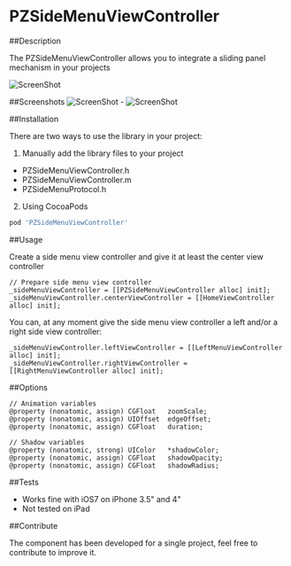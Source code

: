 PZSideMenuViewController
========================

##Description

The PZSideMenuViewController allows you to integrate a sliding panel mechanism in your projects

![ScreenShot](https://raw.github.com/PlayAdz/PZSideMenuViewController/master/Assets/PZSideMenuViewController.gif)

##Screenshots
![ScreenShot](https://raw.github.com/PlayAdz/PZSideMenuViewController/master/Assets/leftPanel.png) - ![ScreenShot](https://raw.github.com/PlayAdz/PZSideMenuViewController/master/Assets/rightPanel.png)

##Installation

There are two ways to use the library in your project:

1) Manually add the library files to your project

- PZSideMenuViewController.h
- PZSideMenuViewController.m
- PZSideMenuProtocol.h

2) Using CocoaPods

```Ruby
pod 'PZSideMenuViewController'
```

##Usage

Create a side menu view controller and give it at least the center view controller
```
// Prepare side menu view controller
_sideMenuViewController = [[PZSideMenuViewController alloc] init];
_sideMenuViewController.centerViewController = [[HomeViewController alloc] init];
```

You can, at any moment give the side menu view controller a left and/or a right side view controller:
```
_sideMenuViewController.leftViewController = [[LeftMenuViewController alloc] init];
_sideMenuViewController.rightViewController = [[RightMenuViewController alloc] init];
```

##Options

```
// Animation variables
@property (nonatomic, assign) CGFloat   zoomScale;
@property (nonatomic, assign) UIOffset  edgeOffset;
@property (nonatomic, assign) CGFloat   duration;

// Shadow variables
@property (nonatomic, strong) UIColor   *shadowColor;
@property (nonatomic, assign) CGFloat   shadowOpacity;
@property (nonatomic, assign) CGFloat   shadowRadius;
```


##Tests

- Works fine with iOS7 on iPhone 3.5" and 4"
- Not tested on iPad

##Contribute

The component has been developed for a single project, feel free to contribute to improve it.
